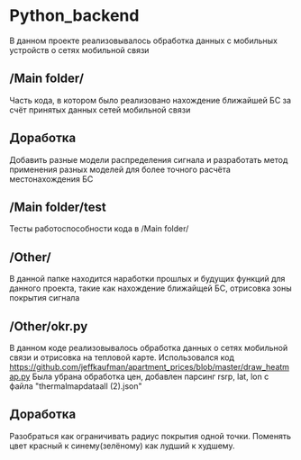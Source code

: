 # Python_backend
В данном проекте реализовывалось обработка данных с мобильных устройств о сетях мобильной связи
## /Main folder/
Часть кода, в котором было реализовано нахождение ближайшей БС за счёт принятых данных сетей мобильной связи
## Доработка
Добавить разные модели распределения сигнала и разработать метод применения разных моделей для более точного расчёта местонахождения БС
## /Main folder/test
Тесты работоспособности кода в /Main folder/
## /Other/
В данной папке находится наработки прошлых и будущих функций для данного проекта, такие как нахождение ближайщей БС, отрисовка зоны покрытия сигнала
## /Other/okr.py
В данном коде реализовывалось обработка данных о сетях мобильной связи и отрисовка на тепловой карте. Использовался код https://github.com/jeffkaufman/apartment_prices/blob/master/draw_heatmap.py 
Была убрана обработка цен, добавлен парсинг rsrp, lat, lon с файла "thermalmapdataall (2).json"
## Доработка
Разобраться как ограничивать радиус покрытия одной точки. Поменять цвет красный к синему(зелёному) как лудший к худшему.